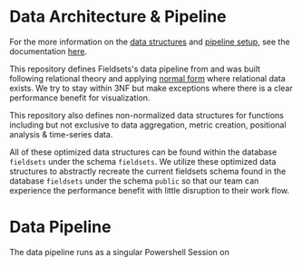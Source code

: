 # Data Architecture & Pipeline
For the more information on the [data structures](./docs/assets/data_structures.json) and [pipeline setup](./docs/pipeline.md), see the documentation [here](./docs/index.md).

This repository defines Fieldsets's data pipeline from and was built following relational theory and applying [normal form](https://en.wikipedia.org/wiki/Database_normalization#Normal_forms) where relational data exists. We try to stay within 3NF but make exceptions where there is a clear performance benefit for visualization.

This repository also defines non-normalized data structures for functions including but not exclusive to data aggregation, metric creation, positional analysis & time-series data.  

All of these optimized data structures can be found within the database `fieldsets` under the schema `fieldsets`. We utilize these optimized data structures to abstractly recreate the current fieldsets schema found in the database `fieldsets` under the schema `public` so that our team can experience the performance benefit with little disruption to their work flow.


# Data Pipeline

The data pipeline runs as a singular Powershell Session on 





